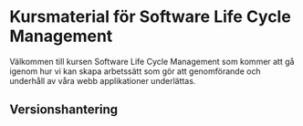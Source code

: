 # Kursmaterial för Software Life Cycle Management
Välkommen till kursen Software Life Cycle Management som kommer att gå igenom hur vi kan skapa arbetssätt som gör att genomförande och underhåll av våra webb applikationer underlättas.
## Versionshantering
